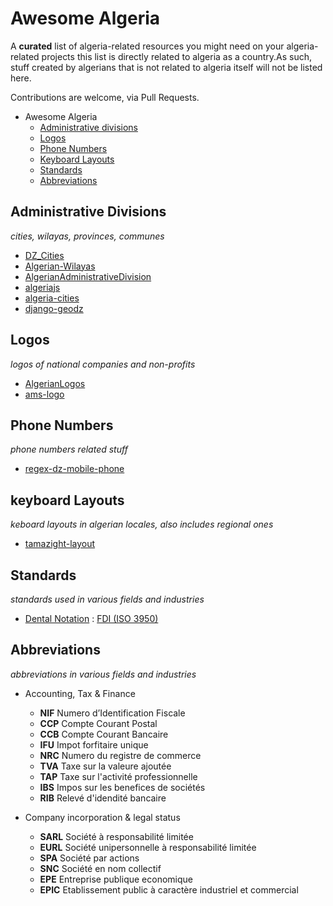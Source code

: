 
# Awesome Algeria

A **curated** list of algeria-related resources you might need on your algeria-related projects
this list is directly related to algeria as a country.As such, stuff created by algerians that is not 
related to algeria itself will not be listed here.

Contributions are welcome, via Pull Requests.

* Awesome Algeria
  * [Administrative divisions](#administrative-divisions)
  * [Logos](#logos)
  * [Phone Numbers](#phone-numbers)
  * [Keyboard Layouts](#keyboard-layouts)
  * [Standards](#standards)
  * [Abbreviations](#abbreviations)


## Administrative Divisions
*cities, wilayas, provinces, communes*

  * [DZ_Cities](https://github.com/fromdz27/DZ_cities)
  * [Algerian-Wilayas](https://github.com/01walid/Algerian-Wilayas)
  * [AlgerianAdministrativeDivision](https://github.com/mohsenuss91/AlgerianAdministrativeDivision)
  * [algeriajs](https://github.com/rouabhi/algeriajs)
  * [algeria-cities](https://github.com/othmanus/algeria-cities)
  * [django-geodz](https://github.com/redouane/django-geodz)


## Logos
*logos of national companies and non-profits*

  * [AlgerianLogos](https://github.com/mohsenuss91/AlgerianLogos)
  * [ams-logo](https://github.com/abougouffa/ams-logo)


## Phone Numbers
*phone numbers related stuff*

  * [regex-dz-mobile-phone](https://github.com/djugold/regex-dz-mobile-phone)


## keyboard Layouts
*keboard layouts in algerian locales, also includes regional ones*

  * [tamazight-layout](https://github.com/noureddineme/tamazight-layout)


## Standards
*standards used in various fields and industries*

  * [Dental Notation](https://en.wikipedia.org/wiki/Dental_notation) : [FDI (ISO 3950)](https://en.wikipedia.org/wiki/FDI_World_Dental_Federation_notation)


## Abbreviations
*abbreviations in various fields and industries*
    
  * Accounting, Tax & Finance

    * **NIF** Numero d’Identification Fiscale
    * **CCP** Compte Courant Postal
    * **CCB** Compte Courant Bancaire
    * **IFU** Impot forfitaire unique
    * **NRC** Numero du registre de commerce
    * **TVA** Taxe sur la valeure ajoutée
    * **TAP** Taxe sur l'activité professionnelle
    * **IBS** Impos sur les benefices de sociétés
    * **RIB** Relevé d'idendité bancaire

  * Company incorporation & legal status

    * **SARL** Société à responsabilité limitée
    * **EURL** Société unipersonnelle à responsabilité limitée
    * **SPA** Société par actions
    * **SNC** Société en nom collectif
    * **EPE** Entreprise publique economique
    * **EPIC** Etablissement public à caractère industriel et commercial
